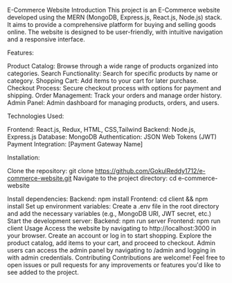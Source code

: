 E-Commerce Website
Introduction
This project is an E-Commerce website developed using the MERN (MongoDB, Express.js, React.js, Node.js) stack. It aims to provide a comprehensive platform for buying and selling goods online. The website is designed to be user-friendly, with intuitive navigation and a responsive interface.

Features:

Product Catalog: Browse through a wide range of products organized into categories.
Search Functionality: Search for specific products by name or category.
Shopping Cart: Add items to your cart for later purchase.
Checkout Process: Secure checkout process with options for payment and shipping.
Order Management: Track your orders and manage order history.
Admin Panel: Admin dashboard for managing products, orders, and users.

Technologies Used:

Frontend: React.js, Redux, HTML, CSS,Tailwind
Backend: Node.js, Express.js
Database: MongoDB
Authentication: JSON Web Tokens (JWT)
Payment Integration: [Payment Gateway Name]

Installation:

Clone the repository: git clone https://github.com/GokulReddy1712/e-commerce-website.git
Navigate to the project directory: cd e-commerce-website

Install dependencies:
Backend: npm install
Frontend: cd client && npm install
Set up environment variables:
Create a .env file in the root directory and add the necessary variables (e.g., MongoDB URI, JWT secret, etc.)
Start the development server:
Backend: npm run server
Frontend: npm run client
Usage
Access the website by navigating to http://localhost:3000 in your browser.
Create an account or log in to start shopping.
Explore the product catalog, add items to your cart, and proceed to checkout.
Admin users can access the admin panel by navigating to /admin and logging in with admin credentials.
Contributing
Contributions are welcome! Feel free to open issues or pull requests for any improvements or features you'd like to see added to the project.
